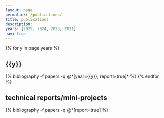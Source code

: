 ```yaml
---
layout: page
permalink: /publications/
title: publications
description: 
years: [2025, 2024, 2023, 2021]
nav: true
---
```


<!-- As to why I got drawn to machine learning or vision, I do believe it is one of the richest modalities but also read this excerpt when I was quite young, from the book, "[Visual Reconstruction](https://mitpress.mit.edu/9780262524063/visual-reconstruction/)" by Andrew Blake and Andrew Zisserman, some of my favourite researchers:

> We count it a great privilege to be working in a field as exciting as Vision. On the one hand there is all the satisfaction of making things that work - of specifying, in mathematical terms, processes that handle visual information and then using computers to bring that mathematics to life. On the other hand there is a sense of awe (when time permits) at the sheer intricacy of creation. Of course it is the Biological scientists who are right in there; but computational studies, in seeking to define Visual processes in mathematical language, have made it clear just how intrinsically complex must be the chain of events that constitutes "seeing something". -->

<div class="publications">

{% for y in page.years %}
  <div class="row">
    <div class="col-sm-12">
      <h2 class="year">{{y}}</h2>
    </div>
  </div>
{% bibliography -f papers -q @*[year={{y}}, report!=true]* %}
{% endfor %}

</div>

## technical reports/mini-projects

<div class="publications">
  {% bibliography -f papers -q @*[report=true] %}
</div>
